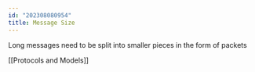 ```yaml
---
id: "202308080954"
title: Message Size
---
```


Long messages need to be split into smaller pieces in the form of packets

[[Protocols and Models]]
